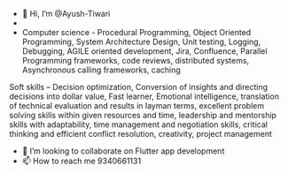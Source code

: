 - 👋 Hi, I’m @Ayush-Tiwari
- 
- Computer science - Procedural Programming, Object Oriented Programming, System Architecture Design, Unit testing, Logging, Debugging, AGILE oriented development, Jira, Confluence, Parallel Programming frameworks, code reviews, distributed systems, Asynchronous calling frameworks, caching

Soft skills – Decision optimization, Conversion of insights and directing decisions into dollar value, Fast learner,
Emotional intelligence, translation of technical evaluation and results in layman terms, excellent problem solving skills within given resources and time, leadership and mentorship skills with adaptability, time management and negotiation skills, critical thinking and efficient conflict resolution, creativity, project management
- 💞️ I’m looking to collaborate on Flutter app development 
- 📫 How to reach me 9340661131

<!---
Ayush-Tiwari69/Ayush-Tiwari69 is a ✨ special ✨ repository because its `README.md` (this file) appears on your GitHub profile.
You can click the Preview link to take a look at your changes.
--->
